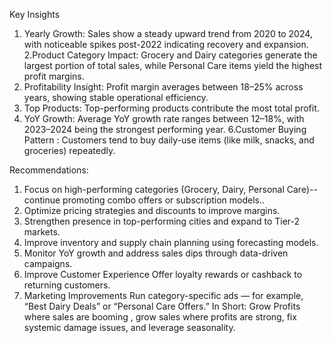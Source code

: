 Key Insights

1. Yearly Growth: Sales show a steady upward trend from 2020 to 2024, with noticeable spikes post-2022 indicating recovery and expansion.
 2.Product Category Impact: Grocery and Dairy categories generate the largest portion of total sales, while Personal Care items yield the highest profit margins.    
3. Profitability Insight: Profit margin averages between 18–25% across years, showing stable operational efficiency.
4. Top Products: Top-performing products contribute the most total profit.
5. YoY Growth: Average YoY growth rate ranges between 12–18%, with 2023–2024 being the strongest performing year.
6.Customer Buying Pattern : Customers tend to buy daily-use items (like milk, snacks, and groceries) repeatedly.

Recommendations:
1. Focus on high-performing categories (Grocery, Dairy, Personal Care)-- continue promoting combo offers or subscription models..
2. Optimize pricing strategies and discounts to improve margins.
3. Strengthen presence in top-performing cities and expand to Tier-2 markets.
4. Improve inventory and supply chain planning using forecasting models.
5. Monitor YoY growth and address sales dips through data-driven campaigns.
6. Improve Customer Experience Offer loyalty rewards or cashback to returning customers.
7. Marketing Improvements Run category-specific ads — for example, “Best Dairy Deals” or “Personal Care Offers.”
In Short: Grow Profits where sales are booming , grow sales where profits are strong, fix systemic damage issues, and leverage seasonality.


